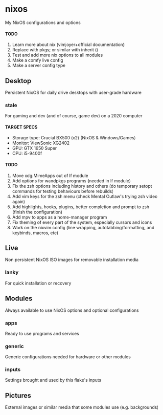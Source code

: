 # nixos
My NixOS configurations and options

#### TODO
1. Learn more about nix (vimjoyer+official documentation)
2. Replace with pkgs; or similar with inherit ()
3. Test and add more nix options to all modules
4. Make a comfy live config
5. Make a server config type

## Desktop
Persistent NixOS for daily drive desktops with user-grade hardware

### stale
For gaming and dev (and of course, game dev) on a 2020 computer

#### TARGET SPECS
* Storage type: Crucial BX500 (x2) (NixOS & Windows/Games)
* Monitor: ViewSonic XG2402
* GPU: GTX 1650 Super
* CPU: i5-9400f

#### TODO
1. Move xdg.MimeApps out of lf module
2. Add options for wandpkgs programs (needed in lf module)
3. Fix the zsh options including history and others (do temporary setopt commands for testing behaviours before rebuilds)
4. Add vim keys for the zsh menu (check Mental Outlaw's trying zsh video again)
5. Add highlights, hooks, plugins, better completion and prompt to zsh (finish the configuration)
6. Add mpv to apps as a home-manager program
7. Fix theming of every part of the system, especially cursors and icons
8. Work on the nixvim config (line wrapping, autotabbing/formatting, and keybinds, macros, etc)

## Live
Non persistent NixOS ISO images for removable installation media

### lanky
For quick installation or recovery

## Modules
Always available to use NixOS options and optional configurations

### apps
Ready to use programs and services

### generic
Generic configurations needed for hardware or other modules

### inputs
Settings brought and used by this flake's inputs

## Pictures
External images or similar media that some modules use (e.g. backgrounds)
